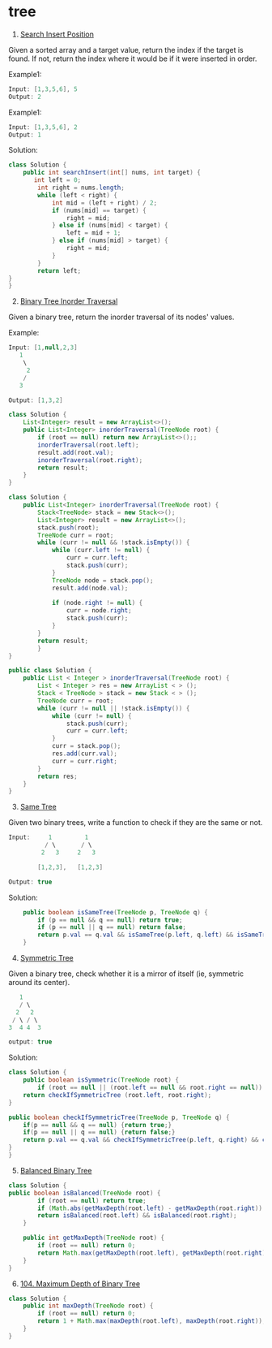 # tree

1. [Search Insert Position](https://leetcode.com/problems/search-insert-position/
)

Given a sorted array and a target value, return the index if the target is found. If not, return the index where it would be if it were inserted in order.

Example1:

```java
Input: [1,3,5,6], 5
Output: 2
```

Example1:

```java
Input: [1,3,5,6], 2
Output: 1
```

Solution:

```java
class Solution {
    public int searchInsert(int[] nums, int target) {
       int left = 0;
        int right = nums.length;
        while (left < right) {
            int mid = (left + right) / 2;
            if (nums[mid] == target) {
                right = mid;
            } else if (nums[mid] < target) {
                left = mid + 1;
            } else if (nums[mid] > target) {
                right = mid;
            }
        }
        return left;
}
}
```

2. [Binary Tree Inorder Traversal](https://leetcode.com/problems/binary-tree-inorder-traversal/)

Given a binary tree, return the inorder traversal of its nodes' values.

Example:

```java
Input: [1,null,2,3]
   1
    \
     2
    /
   3

Output: [1,3,2]
```

```java
class Solution {
    List<Integer> result = new ArrayList<>();
    public List<Integer> inorderTraversal(TreeNode root) {
        if (root == null) return new ArrayList<>();;
        inorderTraversal(root.left);
        result.add(root.val);
        inorderTraversal(root.right);
        return result;
    }
}
```

```java
class Solution {
    public List<Integer> inorderTraversal(TreeNode root) {
        Stack<TreeNode> stack = new Stack<>();
        List<Integer> result = new ArrayList<>();
        stack.push(root);
        TreeNode curr = root;
        while (curr != null && !stack.isEmpty()) {
            while (curr.left != null) {
                curr = curr.left;
                stack.push(curr);
            }
            TreeNode node = stack.pop();
            result.add(node.val);
            
            if (node.right != null) {
                curr = node.right;
                stack.push(curr);
            }
        }
        return result;
        }
}
```

```java
public class Solution {
    public List < Integer > inorderTraversal(TreeNode root) {
        List < Integer > res = new ArrayList < > ();
        Stack < TreeNode > stack = new Stack < > ();
        TreeNode curr = root;
        while (curr != null || !stack.isEmpty()) {
            while (curr != null) {
                stack.push(curr);
                curr = curr.left;
            }
            curr = stack.pop();
            res.add(curr.val);
            curr = curr.right;
        }
        return res;
    }
}
```

3. [Same Tree](https://leetcode.com/problems/same-tree/)

Given two binary trees, write a function to check if they are the same or not.

```java
Input:     1         1
          / \       / \
         2   3     2   3

        [1,2,3],   [1,2,3]

Output: true
```

Solution:

```java
    public boolean isSameTree(TreeNode p, TreeNode q) {
        if (p == null && q == null) return true;
        if (p == null || q == null) return false;
        return p.val == q.val && isSameTree(p.left, q.left) && isSameTree(p.right, q.right);
    }
```

4. [Symmetric Tree](https://leetcode.com/problems/symmetric-tree/)

Given a binary tree, check whether it is a mirror of itself (ie, symmetric around its center).

```java
   1
   / \
  2   2
 / \ / \
3  4 4  3

output: true
```

Solution:

```java
class Solution {
    public boolean isSymmetric(TreeNode root) {
        if (root == null || (root.left == null && root.right == null)) {return true;}
	return checkIfSymmetricTree (root.left, root.right);
}

public boolean checkIfSymmetricTree(TreeNode p, TreeNode q) {
    if(p == null && q == null) {return true;}
    if(p == null || q == null) {return false;}
    return p.val == q.val && checkIfSymmetricTree(p.left, q.right) && checkIfSymmetricTree(p.right, q.left); 
}
}
```

5. [Balanced Binary Tree](https://leetcode.com/problems/balanced-binary-tree/)

```java
class Solution {
public boolean isBalanced(TreeNode root) {
        if (root == null) return true;
        if (Math.abs(getMaxDepth(root.left) - getMaxDepth(root.right)) > 1) return false;
        return isBalanced(root.left) && isBalanced(root.right);
    }

    public int getMaxDepth(TreeNode root) {
        if (root == null) return 0;
        return Math.max(getMaxDepth(root.left), getMaxDepth(root.right)) + 1;
    }
}
```

6. [104. Maximum Depth of Binary Tree](https://leetcode.com/problems/maximum-depth-of-binary-tree/)

```java
class Solution {
    public int maxDepth(TreeNode root) {
        if (root == null) return 0;
        return 1 + Math.max(maxDepth(root.left), maxDepth(root.right));
    }
}
```

